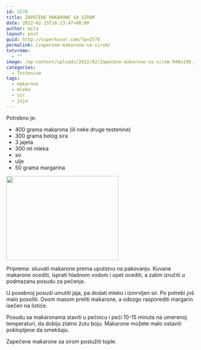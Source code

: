 ```yaml
---
id: 2578
title: ZAPEČENE MAKARONE SA SIROM
date: 2012-02-25T16:13:47+00:00
author: mila
layout: post
guid: http://superkuvar.com/?p=2578
permalink: /zapecene-makarone-sa-sirom/
totvreme:
  - ""
image: /wp-content/uploads/2012/02/Zapečene-makarone-sa-sirom-940x198.jpg
categories:
  - Testenine
tags:
  - makarone
  - mleko
  - sir
  - jaja
---
```

Potrebno je:

  * 400 grama makarona (ili neke druge testenine)
  * 300 grama belog sira
  * 3 jajeta
  * 300 ml mleka
  * so
  * ulje
  * 50 grama margarina

<img class="alignnone size-medium wp-image-2579" title="Zapečene makarone sa sirom" src="//superkuvar.com/wp-content/uploads/2012/02/Zape%C4%8Dene-makarone-sa-sirom-300x225.jpg" alt="" width="300" height="225" /> 

Priprema: skuvati makarone prema uputstvu na pakovanju. Kuvane makarone ocediti, isprati hladnom vodom i opet ocediti, a zatim izručiti u podmazanu posudu za pečenje.

U posebnoj posudi umutiti jaja, pa dodati mleko i izmrvljen sir. Po potrebi još malo posoliti. Ovom masom preliti makarone, a odozgo rasporediti margarin isečen na listiće.

Posudu sa makaronama staviti u pećnicu i peći 10-15 minuta na umerenoj temperaturi, da dobiju zlatno žutu boju. Makarone možete malo ostaviti poklopljene da omekšaju.

Zapečene makarone sa sirom poslužiti tople.
